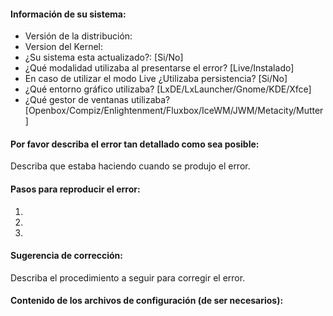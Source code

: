 #### Información de su sistema:

* Versión de la distribución:
* Version del Kernel:
* ¿Su sistema esta actualizado?: [Si/No]
* ¿Qué modalidad utilizaba al presentarse el error? [Live/Instalado]
* En caso de utilizar el modo Live ¿Utilizaba persistencia? [Si/No]
* ¿Qué entorno gráfico utilizaba? [LxDE/LxLauncher/Gnome/KDE/Xfce]
* ¿Qué gestor de ventanas utilizaba? [Openbox/Compiz/Enlightenment/Fluxbox/IceWM/JWM/Metacity/Mutter]

#### Por favor describa el error tan detallado como sea posible:
Describa que estaba haciendo cuando se produjo el error.

#### Pasos para reproducir el error:

1. 
2. 
3. 

#### Sugerencia de corrección:
Describa el procedimiento a seguir para corregir el error.

#### Contenido de los archivos de configuración (de ser necesarios):
